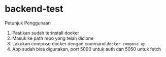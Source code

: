 # backend-test

Petunjuk Penggunaan

1. Pastikan sudah terinstall docker
2. Masuk ke path repo yang telah diclone
3. Lakukan compose docker dengan command `docker compose up`
4. App sudah bisa digunakan, port 5000 untuk auth dan 5050 untuk fetch
